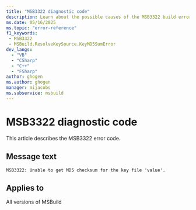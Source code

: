 ```yaml
---
title: "MSB3322 diagnostic code"
description: Learn about the possible causes of the MSB3322 build error, and get troubleshooting tips.
ms.date: 05/16/2025
ms.topic: "error-reference"
f1_keywords:
 - MSB3322
 - MSBuild.ResolveKeySource.KeyMD5SumError
dev_langs:
  - "VB"
  - "CSharp"
  - "C++"
  - "FSharp"
author: ghogen
ms.author: ghogen
manager: mijacobs
ms.subservice: msbuild
---
```


# MSB3322 diagnostic code

<!-- :::ErrorDefinitionDescription::: -->
<!-- :::editable-content name="introDescription"::: -->
This article describes the MSB3322 error code.
<!-- :::editable-content-end::: -->

## Message text

<!-- :::editable-content name="messageText"::: -->
`MSB3322: Unable to get MD5 checksum for the key file 'value'.`
<!-- :::editable-content-end::: -->
<!-- MSB3322: Unable to get MD5 checksum for the key file "{0}". {1} -->

<!-- :::editable-content name="postOutputDescription"::: -->
<!--
{StrBegin="MSB3322: "}
-->
<!-- :::editable-content-end::: -->
<!-- :::ErrorDefinitionDescription-end::: -->

## Applies to

All versions of MSBuild
